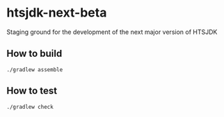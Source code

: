 # htsjdk-next-beta
Staging ground for the development of the next major version of HTSJDK

## How to build
```
./gradlew assemble
```

## How to test

```
./gradlew check
```
